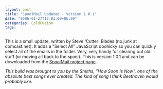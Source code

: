 ```yaml
---
layout: post
title: "SpoolMail Updated - Version 1.0.1"
date: "2006-01-27T17:01:00+06:00"
categories: ColdFusion 
tags: 
---
```


This is a small update, written by Steve 'Cutter' Blades (no.junk at comcast.net). It adds a "Select All" JavaScript doohicky so you can quickly select all of the emails in the folder. Very, very handy for clearing out old stuff (or moving all back to the spool). This is version 1.0.1 and can be downloaded from the <a href="http://ray.camdenfamily.com/projects/spoolmail">SpoolMail project page</a>.

<i>This build was brought to you by the Smiths, "How Soon is Now", one of the absolute best songs ever created. The kind of song I think Beethoven would probably like.</i>